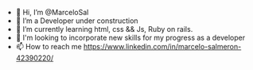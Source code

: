 - 👋 Hi, I’m @MarceloSal
- 👀 I’m a Developer under construction
- 🌱 I’m currently learning html, css && Js, Ruby on rails.
- 💞️ I'm looking to incorporate new skills for my progress as a developer
- 📫 How to reach me https://www.linkedin.com/in/marcelo-salmeron-42390220/

<!---
MarceloSal/MarceloSal is a ✨ special ✨ repository because its `README.md` (this file) appears on your GitHub profile.
You can click the Preview link to take a look at your changes.
--->
